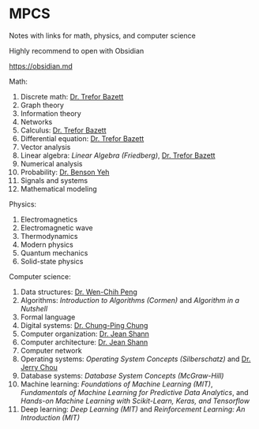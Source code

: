 # MPCS
Notes with links for math, physics, and computer science

Highly recommend to open with Obsidian

https://obsidian.md

Math: 
1. Discrete math: [Dr. Trefor Bazett](https://www.youtube.com/playlist?list=PLHXZ9OQGMqxersk8fUxiUMSIx0DBqsKZS)
2. Graph theory
3. Information theory
4. Networks
5. Calculus:  [Dr. Trefor Bazett](https://www.youtube.com/c/DrTreforBazett/playlists)
6. Differential equation: [Dr. Trefor Bazett](https://www.youtube.com/c/DrTreforBazett/playlists)
7. Vector analysis
8. Linear algebra: *Linear Algebra (Friedberg)*, [Dr. Trefor Bazett](https://www.youtube.com/playlist?list=PLHXZ9OQGMqxfUl0tcqPNTJsb7R6BqSLo6)
9. Numerical analysis
10. Probability: [Dr. Benson Yeh](https://www.youtube.com/playlist?list=PLw9fh2FrjAqu1Gj_WznO-humCJT-OB2zF)
11. Signals and systems
12. Mathematical modeling

Physics: 
1. Electromagnetics
2. Electromagnetic wave
3. Thermodynamics
4. Modern physics
5. Quantum mechanics
6. Solid-state physics

Computer science: 
1. Data structures: [Dr. Wen-Chih Peng](https://www.youtube.com/watch?v=3503j2L6qNA&list=PLj6E8qlqmkFusQlwukXMUDVdYfd7oPyr3)
2. Algorithms: *Introduction to Algorithms (Cormen)* and *Algorithm in a Nutshell*
3. Formal language
4. Digital systems: [Dr. Chung-Ping Chung](https://www.youtube.com/watch?v=jB5jShUS6mg&list=PLj6E8qlqmkFvLrTINWmRqmc4ORb6ZOvnX)
5. Computer organization: [Dr. Jean Shann](https://www.youtube.com/playlist?list=PLQVlxVRlwkisVMS7BjfJoI3A748wp_kSx)
6. Computer architecture: [Dr. Jean Shann](https://www.youtube.com/watch?v=xNMmBXzjPb4&list=PLj6E8qlqmkFuNeStWpmAZh0Uq1-8Y8PeL)
7. Computer network
8. Operating systems: *Operating System Concepts (Silberschatz)* and [Dr. Jerry Chou](https://www.youtube.com/playlist?list=PL9jciz8qz_zyO55qECi2PD3k6lgxluYEV)
9. Database systems: *Database System Concepts (McGraw-Hill)*
10. Machine learning: *Foundations of Machine Learning (MIT)*, *Fundamentals of Machine Learning for Predictive Data Analytics*, and *Hands-on Machine Learning with Scikit-Learn, Keras, and Tensorflow*
11. Deep learning: *Deep Learning (MIT)* and *Reinforcement Learning: An Introduction (MIT)*
